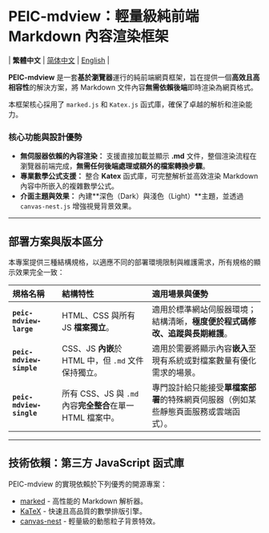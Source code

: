 # PEIC-mdview：輕量級純前端 Markdown 內容渲染框架

| **繁體中文** | [简体中文](README-cn.md) | [English](README-en.md) |

**PEIC-mdview** 是一套**基於瀏覽器**運行的純前端網頁框架，旨在提供一個**高效且高相容性**的解決方案，將 Markdown 文件內容**無需依賴後端**即時渲染為網頁格式。

本框架核心採用了 `marked.js` 和 `Katex.js` 函式庫，確保了卓越的解析和渲染能力。

### 核心功能與設計優勢

* **無伺服器依賴的內容渲染：** 支援直接加載並顯示 **.md** 文件，整個渲染流程在瀏覽器前端完成，**無需任何後端處理或額外的檔案轉換步驟**。
* **專業數學公式支援：** 整合 **Katex** 函式庫，可完整解析並高效渲染 Markdown 內容中所嵌入的複雜數學公式。
* **介面主題與效果：** 內建**深色（Dark）與淺色（Light）**主題，並透過 `canvas-nest.js` 增強視覺背景效果。

---

## 部署方案與版本區分

本專案提供三種結構規格，以適應不同的部署環境限制與維護需求，所有規格的顯示效果完全一致：

| 規格名稱 | 結構特性 | 適用場景與優勢 |
| :--- | :--- | :--- |
| **`peic-mdview-large`** | HTML、CSS 與所有 JS **檔案獨立**。 | 適用於標準網站伺服器環境；結構清晰，**極度便於程式碼修改、追蹤與長期維護**。 |
| **`peic-mdview-simple`** | CSS、JS **內嵌**於 HTML 中，但 `.md` 文件保持獨立。 | 適用於需要將顯示內容**嵌入**至現有系統或對檔案數量有優化需求的場景。 |
| **`peic-mdview-single`** | 所有 CSS、JS 與 `.md` 內容**完全整合**在單一 HTML 檔案中。 | 專門設計給只能接受**單檔案部署**的特殊網頁伺服器（例如某些靜態頁面服務或雲端函式）。 |

---

## 技術依賴：第三方 JavaScript 函式庫

PEIC-mdview 的實現依賴於下列優秀的開源專案：

* [marked](https://github.com/markedjs/marked) - 高性能的 Markdown 解析器。
* [KaTeX](https://github.com/KaTeX/KaTeX) - 快速且高品質的數學排版引擎。
* [canvas-nest](https://github.com/hustcc/canvas-nest.js) - 輕量級的動態粒子背景特效。